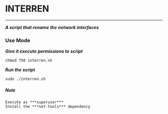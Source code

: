 # INTERREN
------------
***A script that rename the network interfaces***



### Use Mode

***Give it execute permissions to script***

	chmod 750 interren.sh


***Run the script***

	sudo ./interren.sh


##### Note
	Execute as ***superuser***
	Install the ***net-tools*** dependency
